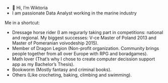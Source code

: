 - 👋 Hi, I’m Wiktoria
- I am passionate Data Analyst working in the marine industry 

Me in a shortcut:
-  Dressage horse rider (I am regurarly taking part in competitions: national and regional. My biggest successes: V-ce 
Master of Poland 2013 and Master of Pomeranian voivodeship 2015).
- Member of Dragon Legion (Non-profit organization. Community brings people together from all over Europe with 
RPG and boradgames).
- Math lover (That’s why I chose to create computer decission support app as my Bachelor’s Thesis).
- Bookworm (Mostly fantasy and criminal books).
- Others (Like crocheting, baking, climbing and swimming).


<!---
VvtorrivV/VvtorrivV is a ✨ special ✨ repository because its `README.md` (this file) appears on your GitHub profile.
You can click the Preview link to take a look at your changes.
--->
